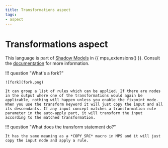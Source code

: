 ```yaml
---
title: Transformations aspect
tags:
- aspect
---
```


# Transformations aspect

This language is part of [Shadow Models](https://jetbrains.github.io/MPS-extensions/extensions/shadowmodels) in {{ mps_extensions() }}. Consult the [documentation](https://jetbrains.github.io/MPS-extensions/extensions/shadowmodels/)
for more information.

!!! question "What's a fork?"

    ![fork](fork.png)

    It can group a list of rules which can be applied. If there are nodes in the output where one of the transformations would again be applicable, nothing will happen unless you enable the fixpoint mode.
    When you use the transform keyword it will just copy the input and all its descendants. If any input concept matches a transformation rule parameter in the auto-apply part, it will transform the input according to the matched transformation.

!!! question "What does the transform statement do?"

    It has the same meaning as a *COPY_SRC* macro in MPS and it will just copy the input node and apply a rule.
